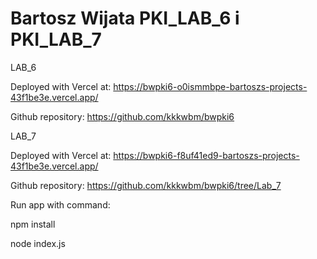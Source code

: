 # Bartosz Wijata PKI_LAB_6 i PKI_LAB_7
LAB_6

Deployed with Vercel at:
https://bwpki6-o0ismmbpe-bartoszs-projects-43f1be3e.vercel.app/

Github repository:
https://github.com/kkkwbm/bwpki6

LAB_7

Deployed with Vercel at:
https://bwpki6-f8uf41ed9-bartoszs-projects-43f1be3e.vercel.app/

Github repository:
https://github.com/kkkwbm/bwpki6/tree/Lab_7


Run app with command:

npm install

node index.js